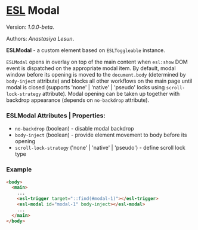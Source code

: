 # [ESL](../../../) Modal

Version: *1.0.0-beta*.

Authors: *Anastasiya Lesun*.

<a name="intro"></a>

**ESLModal** - a custom element based on `ESLToggleable` instance. 

`ESLModal` opens in overlay on top of the main content when `esl:show` DOM event is dispatched on the appropriate modal item. 
By default, modal window before its opening is moved to the `document.body` (determined by `body-inject` attribute) and blocks all other workflows on the main page until modal is closed (supports 'none' | 'native' | 'pseudo' locks using `scroll-lock-strategy` attribute).
Modal opening can be taken up together with backdrop appearance (depends on `no-backdrop` attribute).

### ESLModal Attributes | Properties:
- `no-backdrop` (boolean) - disable modal backdrop
- `body-inject` (boolean) - provide element movement to body before its opening
- `scroll-lock-strategy` ('none' | 'native' | 'pseudo') - define scroll lock type 

### Example
```html
<body>
  <main>
    ...
    <esl-trigger target="::find(#modal-1)"></esl-trigger>
    <esl-modal id="modal-1" body-inject></esl-modal>
    ...
  </main>
</body>
```
